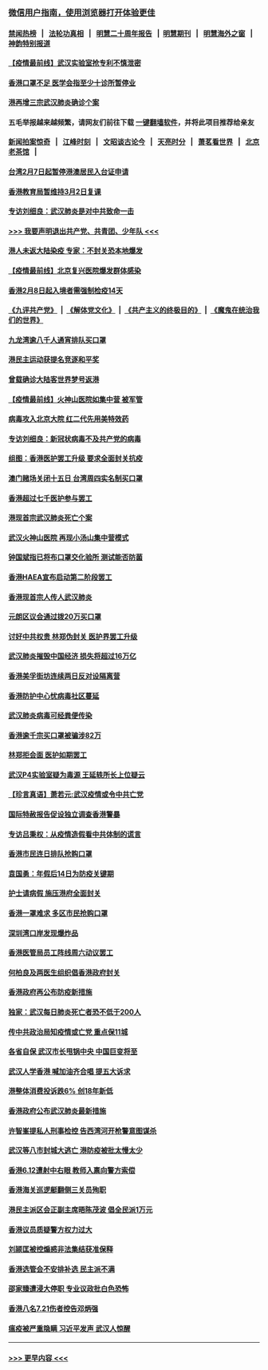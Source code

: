 ### [微信用户指南，使用浏览器打开体验更佳](https://github.com/gfw-breaker/banned-news1/blob/master/indexes/wechat-guide.md?t=0)
#### [禁闻热榜](热点新闻.md?t=0)  &nbsp;&nbsp;|&nbsp;&nbsp; [法轮功真相](https://github.com/gfw-breaker/truth/blob/master/README.md?t=0) &nbsp;&nbsp;|&nbsp;&nbsp; [明慧二十周年报告](https://github.com/gfw-breaker/mh-reports/blob/master/README.md?t=0) &nbsp;&nbsp;|&nbsp;&nbsp;[明慧期刊](https://github.com/gfw-breaker/mh-qikan) &nbsp;&nbsp;|&nbsp;&nbsp; [明慧海外之窗](https://github.com/gfw-breaker/mh-news/blob/master/README.md?t=0) &nbsp;&nbsp;|&nbsp;&nbsp; [神韵特别报道](https://github.com/gfw-breaker/mh-news/blob/master/shenyun.md?t=0)
#### [【疫情最前线】武汉实验室抢专利不慎泄密](../pages/nsc415/n11850310.md?t=02071744) 
#### [香港口罩不足 医学会指至少十诊所暂停业](../pages/nsc415/n11850301.md?t=02071744) 
#### [港再增三宗武汉肺炎确诊个案](../pages/nsc415/n11850328.md?t=02071744) 
#### 五毛举报越来越频繁，请网友们前往下载 [一键翻墙软件](https://github.com/gfw-breaker/ssr-accounts)，并将此项目推荐给亲友
#### [新闻拍案惊奇](https://github.com/gfw-breaker/banned-news1/blob/master/pages/link4.md) &nbsp;&nbsp;|&nbsp;&nbsp; [江峰时刻](https://github.com/gfw-breaker/banned-news1/blob/master/pages/link4.md) &nbsp;&nbsp;|&nbsp;&nbsp; [文昭谈古论今](https://github.com/gfw-breaker/banned-news1/blob/master/pages/link4.md) &nbsp;&nbsp;|&nbsp;&nbsp; [天亮时分](https://github.com/gfw-breaker/banned-news1/blob/master/pages/link4.md) &nbsp;&nbsp;|&nbsp;&nbsp; [萧茗看世界](https://github.com/gfw-breaker/banned-news1/blob/master/pages/link4.md) &nbsp;&nbsp;|&nbsp;&nbsp; [北京老茶馆](https://github.com/gfw-breaker/banned-news1/blob/master/pages/link4.md) &nbsp;&nbsp;|&nbsp;&nbsp; 
#### [台湾2月7日起暂停港澳居民入台证申请](../pages/nsc415/n11850304.md?t=02071744) 
#### [香港教育局暂维持3月2日复课](../pages/nsc415/n11850260.md?t=02071744) 
#### [专访刘细良：武汉肺炎是对中共致命一击](../pages/nsc415/n11849934.md?t=02071744) 
#### [>>> 我要声明退出共产党、共青团、少年队 <<<](https://github.com/begood0513/goodnews/blob/master/quit/letter.md) 
#### [港人未返大陆染疫 专家：不封关恐本地爆发](../pages/nsc415/n11848021.md?t=02071744) 
#### [【疫情最前线】北京复兴医院爆发群体感染](../pages/nsc415/n11847626.md?t=02071744) 
#### [香港2月8日起入境者需强制检疫14天](../pages/nsc415/n11847658.md?t=02071744) 
#### [《九评共产党》](https://github.com/begood0513/9ping.md/blob/master/README.md) &nbsp;|&nbsp; [《解体党文化》](../../../../jtdwh.md/blob/master/README.md)  &nbsp;|&nbsp; [《共产主义的终极目的》](../../../../gczydzjmd.md/blob/master/README.md) &nbsp;|&nbsp; [《魔鬼在统治我们的世界》](../../../../mgztzwmdsj.md/blob/master/README.md) 
#### [九龙湾逾八千人通宵排队买口罩](../pages/nsc415/n11847647.md?t=02071744) 
#### [港民主运动获提名竞逐和平奖](../pages/nsc415/n11847633.md?t=02071744) 
#### [曾载确诊大陆客世界梦号返港](../pages/nsc415/n11847608.md?t=02071744) 
#### [【疫情最前线】火神山医院如集中营 被军管](../pages/nsc415/n11847524.md?t=02071744) 
#### [病毒攻入北京大院 红二代先用美特效药](../pages/nsc415/n11847427.md?t=02071744) 
#### [专访刘细良：新冠状病毒不及共产党的病毒](../pages/nsc415/n11847164.md?t=02071744) 
#### [组图：香港医护罢工升级 要求全面封关抗疫](../pages/nsc415/n11844107.md?t=02071744) 
#### [澳门赌场关闭十五日 台湾周四实名制买口罩](../pages/nsc415/n11845083.md?t=02071744) 
#### [香港超过七千医护参与罢工](../pages/nsc415/n11845051.md?t=02071744) 
#### [港现首宗武汉肺炎死亡个案](../pages/nsc415/n11844998.md?t=02071744) 
#### [武汉火神山医院 再现小汤山集中营模式](../pages/nsc415/n11844763.md?t=02071744) 
#### [钟国斌指已将布口罩交化验所 测试能否防菌](../pages/nsc415/n11842783.md?t=02071744) 
#### [香港HAEA宣布启动第二阶段罢工](../pages/nsc415/n11842723.md?t=02071744) 
#### [香港现首宗人传人武汉肺炎](../pages/nsc415/n11842766.md?t=02071744) 
#### [元朗区议会通过拨20万买口罩](../pages/nsc415/n11842754.md?t=02071744) 
#### [讨好中共权贵 林郑伪封关 医护界罢工升级](../pages/nsc415/n11842359.md?t=02071744) 
#### [武汉肺炎摧毁中国经济 损失将超过16万亿](../pages/nsc415/n11839723.md?t=02071744) 
#### [香港美孚街坊连续两日反对设隔离营](../pages/nsc415/n11839962.md?t=02071744) 
#### [香港防护中心忧病毒社区蔓延](../pages/nsc415/n11839933.md?t=02071744) 
#### [武汉肺炎病毒可经粪便传染](../pages/nsc415/n11839939.md?t=02071744) 
#### [香港逾千宗买口罩被骗涉82万](../pages/nsc415/n11839914.md?t=02071744) 
#### [林郑拒会面 医护如期罢工](../pages/nsc415/n11839892.md?t=02071744) 
#### [武汉P4实验室疑为毒源 王延轶所长上位疑云](../pages/nsc415/n11835543.md?t=02071744) 
#### [【珍言真语】萧若元:武汉疫情或令中共亡党](../pages/nsc415/n11829394.md?t=02071744) 
#### [国际特赦报告促设独立调查香港警暴](../pages/nsc415/n11833845.md?t=02071744) 
#### [专访吕秉权：从疫情造假看中共体制的谎言](../pages/nsc415/n11833813.md?t=02071744) 
#### [香港市民连日排队抢购口罩](../pages/nsc415/n11833794.md?t=02071744) 
#### [袁国勇：年假后14日为防疫关键期](../pages/nsc415/n11831088.md?t=02071744) 
#### [护士请病假 施压港府全面封关](../pages/nsc415/n11831030.md?t=02071744) 
#### [香港一罩难求 多区市民抢购口罩](../pages/nsc415/n11831002.md?t=02071744) 
#### [深圳湾口岸发现爆炸品](../pages/nsc415/n11828802.md?t=02071744) 
#### [香港医管局员工阵线周六动议罢工](../pages/nsc415/n11828762.md?t=02071744) 
#### [何柏良及两医生组织倡香港政府封关](../pages/nsc415/n11828749.md?t=02071744) 
#### [香港政府再公布防疫新措施](../pages/nsc415/n11828716.md?t=02071744) 
#### [独家：武汉每日肺炎死亡者恐不低于200人](../pages/nsc415/n11828240.md?t=02071744) 
#### [传中共政治局知疫情或亡党 重点保11城](../pages/nsc415/n11828145.md?t=02071744) 
#### [各省自保 武汉市长甩锅中央 中国巨变将至](../pages/nsc415/n11828021.md?t=02071744) 
#### [武汉人学香港 喊加油齐合唱 提五大诉求](../pages/nsc415/n11827046.md?t=02071744) 
#### [港整体消费投诉跌6% 创18年新低](../pages/nsc415/n11817280.md?t=02071744) 
#### [香港政府公布武汉肺炎最新措施](../pages/nsc415/n11817152.md?t=02071744) 
#### [许智峯提私人刑事检控 告西湾河开枪警意图谋杀](../pages/nsc415/n11817132.md?t=02071744) 
#### [武汉等八市封城大逃亡 港防疫被批太慢太少](../pages/nsc415/n11817058.md?t=02071744) 
#### [香港6.12遭射中右眼 教师入禀向警方索偿](../pages/nsc415/n11814678.md?t=02071744) 
#### [香港海关巡逻艇翻侧三关员殉职](../pages/nsc415/n11814604.md?t=02071744) 
#### [港民主派区会正副主席晤陈茂波 倡全民派1万元](../pages/nsc415/n11814582.md?t=02071744) 
#### [香港议员质疑警方权力过大](../pages/nsc415/n11814560.md?t=02071744) 
#### [刘颕匡被控煽惑非法集结获准保释](../pages/nsc415/n11811727.md?t=02071744) 
#### [香港选管会不安排补选 民主派不满](../pages/nsc415/n11811691.md?t=02071744) 
#### [邵家臻遭浸大停职 专业议政批白色恐怖](../pages/nsc415/n11811670.md?t=02071744) 
#### [香港八名7.21伤者控告邓炳强](../pages/nsc415/n11811623.md?t=02071744) 
#### [瘟疫被严重隐瞒 习近平发声 武汉人惊醒](../pages/nsc415/n11811186.md?t=02071744) 

----
#### [ >>> 更早内容 <<< ](../indexes/nsc415-earlier.md)

